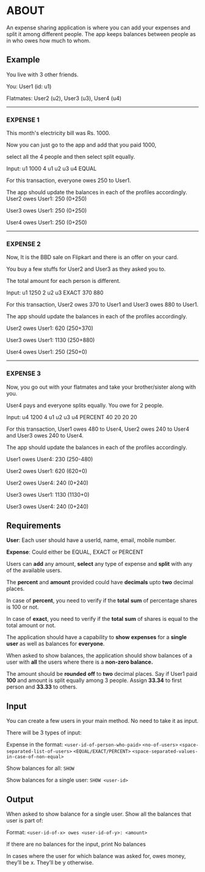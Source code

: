 # ABOUT
An expense sharing application is where you can add your expenses and split it among different people. The app keeps balances between people as in who owes how much to whom.

## Example

You live with 3 other friends.

You: User1 (id: u1)

Flatmates: User2 (u2), User3 (u3), User4 (u4)

---
### EXPENSE 1
This month's electricity bill was Rs. 1000.

Now you can just go to the app and add that you paid 1000,

select all the 4 people and then select split equally.

Input: u1 1000 4 u1 u2 u3 u4 EQUAL

For this transaction, everyone owes 250 to User1.

The app should update the balances in each of the profiles accordingly. User2 owes User1: 250 (0+250)

User3 owes User1: 250 (0+250)

User4 owes User1: 250 (0+250)

---
### EXPENSE 2
Now, It is the BBD sale on Flipkart and there is an offer on your card.

You buy a few stuffs for User2 and User3 as they asked you to.

The total amount for each person is different.

Input: u1 1250 2 u2 u3 EXACT 370 880

For this transaction, User2 owes 370 to User1 and User3 owes 880 to User1.

The app should update the balances in each of the profiles accordingly.

User2 owes User1: 620 (250+370)

User3 owes User1: 1130 (250+880)

User4 owes User1: 250 (250+0)

---
### EXPENSE 3

Now, you go out with your flatmates and take your brother/sister along with you.

User4 pays and everyone splits equally. You owe for 2 people.

Input: u4 1200 4 u1 u2 u3 u4 PERCENT 40 20 20 20

For this transaction, User1 owes 480 to User4, User2 owes 240 to User4 and User3 owes 240 to User4.

The app should update the balances in each of the profiles accordingly.

User1 owes User4: 230 (250-480)

User2 owes User1: 620 (620+0)

User2 owes User4: 240 (0+240)

User3 owes User1: 1130 (1130+0)

User3 owes User4: 240 (0+240)

## Requirements

**User**: Each user should have a userId, name, email, mobile number.

**Expense**: Could either be EQUAL, EXACT or PERCENT

Users can **add** any amount, **select** any type of expense and **split** with any of the available users.

The **percent** and **amount** provided could have **decimals** upto **two** decimal places.

In case of **percent**, you need to verify if the **total** **sum** of percentage shares is 100 or not.

In case of **exact**, you need to verify if the **total** **sum** of shares is equal to the total amount or not.

The application should have a capability to **show** **expenses** for a **single** **user** as well as balances for **everyone**.

When asked to show balances, the application should show balances of a user with **all** the users where there is a **non-zero balance.**

The amount should be **rounded** **off** to **two** decimal places. Say if User1 paid **100** and amount is split equally among 3 people. Assign **33.34** to first person and **33.33** to others.

## Input

You can create a few users in your main method. No need to take it as input.

There will be 3 types of input:

Expense in the format: ```<user-id-of-person-who-paid>``` ```<no-of-users>``` ```<space-separated-list-of-users>``` ```<EQUAL/EXACT/PERCENT>``` ```<space-separated-values-in-case-of-non-equal>```

Show balances for all: ```SHOW```

Show balances for a single user: ```SHOW <user-id>```

## Output

When asked to show balance for a single user. Show all the balances that user is part of:

Format: ```<user-id-of-x> owes <user-id-of-y>: <amount>```

If there are no balances for the input, print No balances

In cases where the user for which balance was asked for, owes money, they’ll be x. They’ll be y otherwise.
